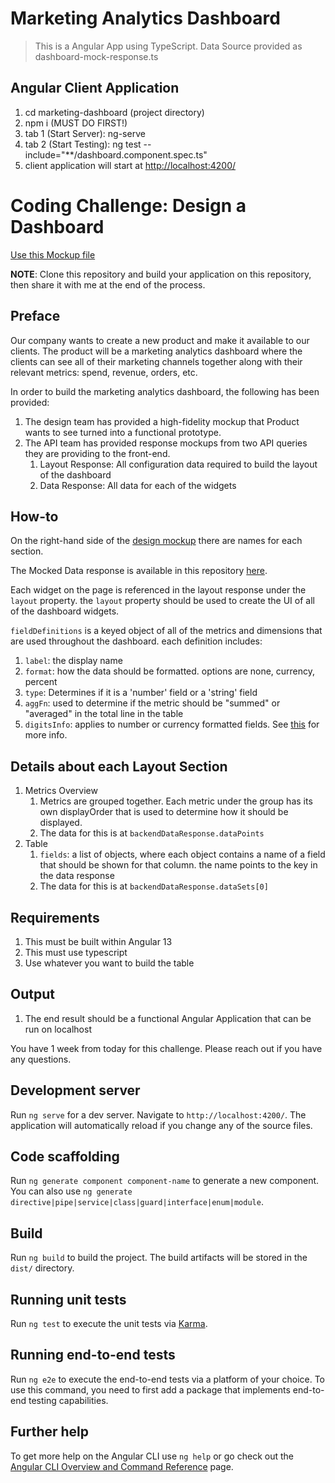 # Marketing Analytics Dashboard
>This is a Angular App using TypeScript.
>Data Source provided as dashboard-mock-response.ts

## Angular Client Application
1. cd marketing-dashboard (project directory)
2. npm i (MUST DO FIRST!)
3. tab 1 (Start Server): ng-serve
4. tab 2 (Start Testing): ng test --include="**/dashboard.component.spec.ts"
5. client application will start at <http://localhost:4200/>

# Coding Challenge: Design a Dashboard

[Use this Mockup file](https://www.figma.com/file/81BjV4wM7ULNuep6siNKBm/Interview-Challenge%3A-Design-a-Dashboard?node-id=0%3A1)

**NOTE**: Clone this repository and build your application on this repository, then share it with me at the end of the process.

## Preface

Our company wants to create a new product and make it available to our clients. The product will be a marketing analytics dashboard where the clients can see all of their marketing channels together along with their relevant metrics: spend, revenue, orders, etc.

In order to build the marketing analytics dashboard, the following has been provided:

1. The design team has provided a high-fidelity mockup that Product wants to see turned into a functional prototype.
2. The API team has provided response mockups from two API queries they are providing to the front-end.
    1. Layout Response: All configuration data required to build the layout of the dashboard
    2. Data Response: All data for each of the widgets


## How-to

On the right-hand side of the [design mockup](https://www.figma.com/file/81BjV4wM7ULNuep6siNKBm/Interview-Challenge%3A-Design-a-Dashboard?node-id=0%3A1) there are names for each section.

The Mocked Data response is available in this repository [here](./dashboard-mock-response.ts).

Each widget on the page is referenced in the layout response under the `layout` property. the `layout` property should be used to create the UI of all of the dashboard widgets.

`fieldDefinitions` is a keyed object of all of the metrics and dimensions that are used throughout the dashboard. each definition includes:



1. `label`: the display name
2. `format`: how the data should be formatted. options are none, currency, percent
3. `type`: Determines if it is a 'number' field or a 'string' field
4. `aggFn`: used to determine if the metric should be "summed" or "averaged" in the total line in the table
5. `digitsInfo`: applies to number or currency formatted fields. See [this](https://angular.io/api/common/DecimalPipe) for more info.


## Details about each Layout Section
1. Metrics Overview
    1. Metrics are grouped together. Each metric under the group has its own displayOrder that is used to determine how it should be displayed. 
    2. The data for this is at `backendDataResponse.dataPoints`
2. Table
    1. `fields`: a list of objects, where each object contains a name of a field that should be shown for that column. the name points to the key in the data response
    2. The data for this is at `backendDataResponse.dataSets[0]`


## Requirements

1. This must be built within Angular 13
2. This must use typescript
3. Use whatever you want to build the table


## Output

1. The end result should be a functional Angular Application that can be run on localhost

You have 1 week from today for this challenge. Please reach out if you have any questions.

## Development server

Run `ng serve` for a dev server. Navigate to `http://localhost:4200/`. The application will automatically reload if you change any of the source files.

## Code scaffolding

Run `ng generate component component-name` to generate a new component. You can also use `ng generate directive|pipe|service|class|guard|interface|enum|module`.

## Build

Run `ng build` to build the project. The build artifacts will be stored in the `dist/` directory.

## Running unit tests

Run `ng test` to execute the unit tests via [Karma](https://karma-runner.github.io).

## Running end-to-end tests

Run `ng e2e` to execute the end-to-end tests via a platform of your choice. To use this command, you need to first add a package that implements end-to-end testing capabilities.

## Further help

To get more help on the Angular CLI use `ng help` or go check out the [Angular CLI Overview and Command Reference](https://angular.io/cli) page.
